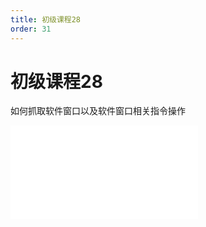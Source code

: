 ```yaml
---
title: 初级课程28
order: 31
---
```

# 初级课程28

  如何抓取软件窗口以及软件窗口相关指令操作

<iframe class="w-full aspect-video" src="//player.bilibili.com/player.html?isOutside=true&aid=114393165600220&bvid=BV1MBLgzwENB&cid=29590422177&p=1" scrolling="no" border="0" frameborder="no" framespacing="0" allowfullscreen="true"></iframe>
